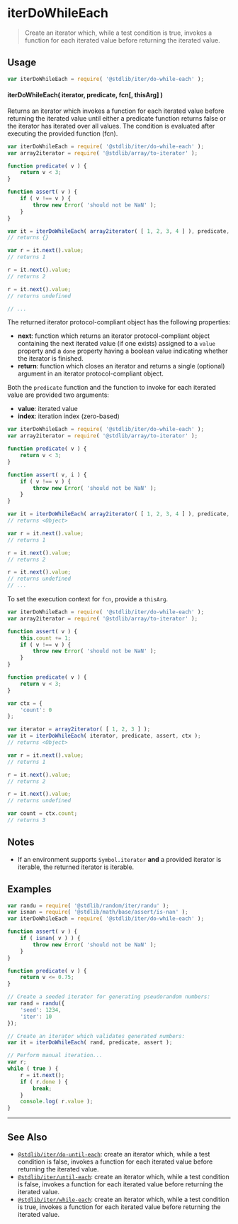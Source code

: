 <!--

@license Apache-2.0

Copyright (c) 2024 The Stdlib Authors.

Licensed under the Apache License, Version 2.0 (the "License");
you may not use this file except in compliance with the License.
You may obtain a copy of the License at

   http://www.apache.org/licenses/LICENSE-2.0

Unless required by applicable law or agreed to in writing, software
distributed under the License is distributed on an "AS IS" BASIS,
WITHOUT WARRANTIES OR CONDITIONS OF ANY KIND, either express or implied.
See the License for the specific language governing permissions and
limitations under the License.

-->

# iterDoWhileEach

> Create an iterator which, while a test condition is true, invokes a function for each iterated value before returning the iterated value.

<!-- Section to include introductory text. Make sure to keep an empty line after the intro `section` element and another before the `/section` close. -->

<section class="intro">

</section>

<!-- /.intro -->

<!-- Package usage documentation. -->

<section class="usage">

## Usage

```javascript
var iterDoWhileEach = require( '@stdlib/iter/do-while-each' );
```

#### iterDoWhileEach( iterator, predicate, fcn\[, thisArg] )

Returns an iterator which invokes a function for each iterated value before returning the iterated value until either a predicate function returns false or the iterator has iterated over all values. The condition is evaluated after executing the provided function (fcn).

```javascript
var iterDoWhileEach = require( '@stdlib/iter/do-while-each' );
var array2iterator = require( '@stdlib/array/to-iterator' );

function predicate( v ) {
    return v < 3;
}

function assert( v ) {
    if ( v !== v ) {
        throw new Error( 'should not be NaN' );
    }
}

var it = iterDoWhileEach( array2iterator( [ 1, 2, 3, 4 ] ), predicate, assert );
// returns {}

var r = it.next().value;
// returns 1

r = it.next().value;
// returns 2

r = it.next().value;
// returns undefined

// ...
```

The returned iterator protocol-compliant object has the following properties:

-   **next**: function which returns an iterator protocol-compliant object containing the next iterated value (if one exists) assigned to a `value` property and a `done` property having a boolean value indicating whether the iterator is finished.
-   **return**: function which closes an iterator and returns a single (optional) argument in an iterator protocol-compliant object.

Both the `predicate` function and the function to invoke for each iterated value are provided two arguments:

-   **value**: iterated value
-   **index**: iteration index (zero-based)

```javascript
var iterDoWhileEach = require( '@stdlib/iter/do-while-each' );
var array2iterator = require( '@stdlib/array/to-iterator' );

function predicate( v ) {
    return v < 3;
}

function assert( v, i ) {
    if ( v !== v ) {
        throw new Error( 'should not be NaN' );
    }
}

var it = iterDoWhileEach( array2iterator( [ 1, 2, 3, 4 ] ), predicate, assert );
// returns <Object>

var r = it.next().value;
// returns 1

r = it.next().value;
// returns 2

r = it.next().value;
// returns undefined
// ...
```

To set the execution context for `fcn`, provide a `thisArg`.

<!-- eslint-disable no-invalid-this -->

```javascript
var iterDoWhileEach = require( '@stdlib/iter/do-while-each' );
var array2iterator = require( '@stdlib/array/to-iterator' );

function assert( v ) {
    this.count += 1;
    if ( v !== v ) {
        throw new Error( 'should not be NaN' );
    }
}

function predicate( v ) {
    return v < 3;
}

var ctx = {
    'count': 0
};

var iterator = array2iterator( [ 1, 2, 3 ] );
var it = iterDoWhileEach( iterator, predicate, assert, ctx );
// returns <Object>

var r = it.next().value;
// returns 1

r = it.next().value;
// returns 2

r = it.next().value;
// returns undefined

var count = ctx.count;
// returns 3
```

</section>

<!-- /.usage -->

<!-- Package usage notes. Make sure to keep an empty line after the `section` element and another before the `/section` close. -->

<section class="notes">

## Notes

-   If an environment supports `Symbol.iterator` **and** a provided iterator is iterable, the returned iterator is iterable.

</section>

<!-- /.notes -->

<!-- Package usage examples. -->

<section class="examples">

## Examples

<!-- eslint no-undef: "error" -->

```javascript
var randu = require( '@stdlib/random/iter/randu' );
var isnan = require( '@stdlib/math/base/assert/is-nan' );
var iterDoWhileEach = require( '@stdlib/iter/do-while-each' );

function assert( v ) {
    if ( isnan( v ) ) {
        throw new Error( 'should not be NaN' );
    }
}

function predicate( v ) {
    return v <= 0.75;
}

// Create a seeded iterator for generating pseudorandom numbers:
var rand = randu({
    'seed': 1234,
    'iter': 10
});

// Create an iterator which validates generated numbers:
var it = iterDoWhileEach( rand, predicate, assert );

// Perform manual iteration...
var r;
while ( true ) {
    r = it.next();
    if ( r.done ) {
        break;
    }
    console.log( r.value );
}
```

</section>

<!-- /.examples -->

<!-- Section to include cited references. If references are included, add a horizontal rule *before* the section. Make sure to keep an empty line after the `section` element and another before the `/section` close. -->

<section class="references">

</section>

<!-- /.references -->

<!-- Section for related `stdlib` packages. Do not manually edit this section, as it is automatically populated. -->

<section class="related">

* * *

## See Also

-   <span class="package-name">[`@stdlib/iter/do-until-each`][@stdlib/iter/do-until-each]</span><span class="delimiter">: </span><span class="description">create an iterator which, while a test condition is false, invokes a function for each iterated value before returning the iterated value.</span>
-   <span class="package-name">[`@stdlib/iter/until-each`][@stdlib/iter/until-each]</span><span class="delimiter">: </span><span class="description">create an iterator which, while a test condition is false, invokes a function for each iterated value before returning the iterated value.</span>
-   <span class="package-name">[`@stdlib/iter/while-each`][@stdlib/iter/while-each]</span><span class="delimiter">: </span><span class="description">create an iterator which, while a test condition is true, invokes a function for each iterated value before returning the iterated value.</span>

</section>

<!-- /.related -->

<!-- Section for all links. Make sure to keep an empty line after the `section` element and another before the `/section` close. -->

<section class="links">

<!-- <related-links> -->

[@stdlib/iter/do-until-each]: https://github.com/stdlib-js/iter/tree/main/do-until-each

[@stdlib/iter/until-each]: https://github.com/stdlib-js/iter/tree/main/until-each

[@stdlib/iter/while-each]: https://github.com/stdlib-js/iter/tree/main/while-each

<!-- </related-links> -->

</section>

<!-- /.links -->
